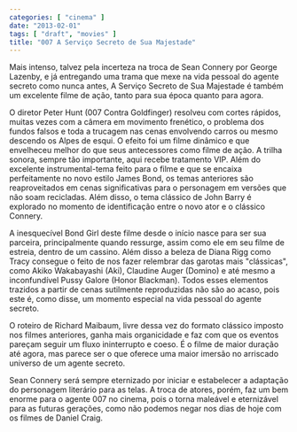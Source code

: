 ```yaml
---
categories: [ "cinema" ]
date: "2013-02-01"
tags: [ "draft", "movies" ]
title: "007 A Serviço Secreto de Sua Majestade"
---
```

Mais intenso, talvez pela incerteza na troca de Sean Connery por George
Lazenby, e já entregando uma trama que mexe na vida pessoal do agente
secreto como nunca antes, A Serviço Secreto de Sua Majestade é também
um excelente filme de ação, tanto para sua época quanto para agora.

O diretor Peter Hunt (007 Contra Goldfinger) resolveu com cortes rápidos,
muitas vezes com a câmera em movimento frenético, o problema dos fundos
falsos e toda a trucagem nas cenas envolvendo carros ou mesmo descendo
os Alpes de esqui. O efeito foi um filme dinâmico e que envelheceu
melhor do que seus antecessores como filme de ação. A trilha sonora,
sempre tão importante, aqui recebe tratamento VIP. Além do excelente
instrumental-tema feito para o filme e que se encaixa perfeitamente
no novo estilo James Bond, os temas anteriores são reaproveitados
em cenas significativas para o personagem em versões que não soam
recicladas. Além disso, o tema clássico de John Barry é explorado no
momento de identificação entre o novo ator e o clássico Connery.

A inesquecível Bond Girl deste filme desde o início nasce para ser sua
parceira, principalmente quando ressurge, assim como ele em seu filme
de estreia, dentro de um cassino. Além disso a beleza de Diana Rigg
como Tracy consegue o feito de nos fazer relembrar das garotas mais
"clássicas", como Akiko Wakabayashi (Aki), Claudine Auger (Domino) e
até mesmo a inconfundível Pussy Galore (Honor Blackman). Todos esses
elementos trazidos a partir de cenas sutilmente reproduzidas não são
ao acaso, pois este é, como disse, um momento especial na vida pessoal
do agente secreto.

O roteiro de Richard Maibaum, livre dessa vez do formato clássico
imposto nos filmes anteriores, ganha mais organicidade e faz com que
os eventos pareçam seguir um fluxo ininterrupto e coeso. É o filme
de maior duração até agora, mas parece ser o que oferece uma maior
imersão no arriscado universo de um agente secreto.

Sean Connery será sempre eternizado por iniciar e estabelecer a
adaptação do personagem literário para as telas. A troca de atores,
porém, faz um bem enorme para o agente 007 no cinema, pois o torna
maleável e eternizável para as futuras gerações, como não podemos
negar nos dias de hoje com os filmes de Daniel Craig.

